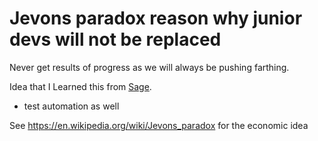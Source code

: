# Jevons paradox reason why junior devs will not be replaced

Never get results of progress as we will always be pushing farthing.

Idea that I Learned this from [Sage](keg:priv/1163). 

- test automation as well

See <https://en.wikipedia.org/wiki/Jevons_paradox> for the economic idea
